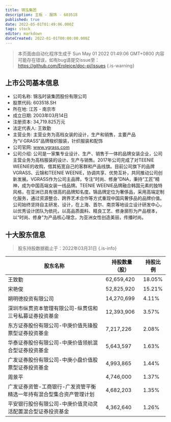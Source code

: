 ```yaml
---
title: 锦泓集团
description: 主板 - 服饰 - 603518
published: true
date: 2022-05-01T01:49:06.000Z
tags: stock
editor: markdown
dateCreated: 2022-01-01T00:00:00.000Z
---
```


> 本页面由自动化程序生成于 Sun May 01 2022 01:49:06 GMT+0800
> 内容可能存在错误，如有bug请提交issue至：https://github.com/Eroleice/doc-pi/issues
{.is-warning}

## 上市公司基本信息
- 公司名称: 锦泓时装集团股份有限公司
- 股票代码: 603518.SH
- 所在地: 江苏 - 南京市
- 成立日期: 2003年03月14日
- 注册资本: 34,719.825万元
- 法定代表人: 王致勤
- 主营业务: 主营业务为高档女装的设计，生产和销售，主要产品为“V·GRASS”品牌梭织服装，针织服装和配饰
- 公司官网: www.vgrass.com
- 公司介绍: 公司是一家集专业设计、生产、销售于一体的品牌女装企业，公司主营业务为高档服装的设计、生产与销售。2017年公司完成了对TEENIE WEENIE的收购，借其拓宽自己的客群和产品线旗。目前公司旗下的品牌VGRASS、云锦和TEENIE WEENIE，协调共享、优势互补，共同推动公司创新发展。VGRASS作为公司主品牌，专注“时尚、修身”DNA，秉持“工匠”精神，成为中国高端女装一线品牌。TEENIE WEENIE品牌融合韩国元素的独特风格，在亚洲已具有很高的品牌知名度。锦品牌定位为奢侈品，采用高端定制化服务，通过资源整合、跨界艺术合作等方式重现中国风奢侈品的品牌价值。公司始终坚持自主研发、设计，在上海、首尔、南京等地设立设计研发中心，以优秀设计团队为依托，以高品质面料、精良工艺、修身廓形为产品根本，以“时尚、修身”为产品核心理念，为亚洲女性创造美丽，传播时尚。


## 十大股东信息
> 股东持股数据截止于：2022年03月31日
{.is-info}

| 股东名称 | 持股数量（股） | 持股比例 |
| --- | --- | --- |
| 王致勤 | 62,659,420 | 18.05% |
| 宋艳俊 | 52,825,920 | 15.21% |
| 朔明德投资有限公司 | 14,270,699 | 4.11% |
| 深圳市纵贯资本管理有限公司-纵贯信和三号私募证券投资基金 | 12,393,906 | 3.57% |
| 东方证券股份有限公司-中庚价值先锋股票型证券投资基金 | 7,217,226 | 2.08% |
| 华泰证券股份有限公司-中庚价值领航混合型证券投资基金 | 5,643,597 | 1.63% |
| 广发证券股份有限公司-中庚小盘价值股票型证券投资基金 | 4,993,865 | 1.44% |
| 周景平 | 4,746,000 | 1.37% |
| 广发证券资管-工商银行-广发资管平衡精选一年持有混合型集合资产管理计划 | 4,682,203 | 1.35% |
| 平安银行股份有限公司-中庚价值灵动灵活配置混合型证券投资基金 | 4,362,640 | 1.26% |





